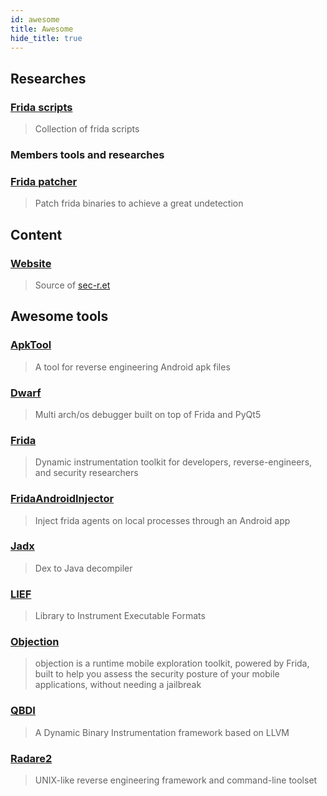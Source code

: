 ```yaml
---
id: awesome
title: Awesome
hide_title: true
---
```

## Researches

### [Frida scripts](https://github.com/secRet-re/frida-scripts) 
> Collection of frida scripts

### Members tools and researches

### [Frida patcher](https://github.com/secRet-re/frida-patcher) 
> Patch frida binaries to achieve a great undetection

## Content

### [Website](https://github.com/secRet-re/website)
> Source of [sec-r.et](http://sec-r.et)

## Awesome tools

### [ApkTool](https://github.com/iBotPeaches/Apktool) 
>A tool for reverse engineering Android apk files

### [Dwarf](https://github.com/iGio90/Dwarf) 
> Multi arch/os debugger built on top of Frida and PyQt5

### [Frida](https://github.com/frida/frida)
> Dynamic instrumentation toolkit for developers, reverse-engineers, and security researchers

### [FridaAndroidInjector](https://github.com/iGio90/FridaAndroidInjector) 
> Inject frida agents on local processes through an Android app

### [Jadx](https://github.com/skylot/jadx) 
> Dex to Java decompiler

### [LIEF](https://github.com/lief-project/LIEF)
> Library to Instrument Executable Formats

### [Objection](https://github.com/sensepost/objection) 
> objection is a runtime mobile exploration toolkit, powered by Frida, built to help you assess the security posture of your mobile applications, without needing a jailbreak

### [QBDI](https://github.com/QBDI/QBDI) 
> A Dynamic Binary Instrumentation framework based on LLVM

### [Radare2](https://github.com/radareorg/radare2) 
> UNIX-like reverse engineering framework and command-line toolset
